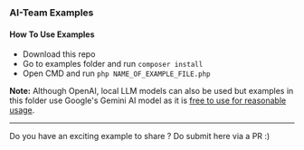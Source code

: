 ### AI-Team Examples

#### How To Use Examples

- Download this repo
- Go to examples folder and run `composer install`
- Open CMD and run `php NAME_OF_EXAMPLE_FILE.php`

**Note:** Although OpenAI, local LLM models can also be used but examples in this folder use Google's Gemini AI model as it is [free to use for reasonable usage](https://ai.google.dev/docs). 

---

Do you have an exciting example to share ? Do submit here via a PR :)
